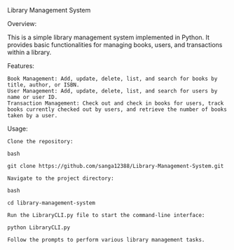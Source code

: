 Library Management System

Overview:

This is a simple library management system implemented in Python. It provides basic functionalities for managing books, users, and transactions within a library.

Features:

    Book Management: Add, update, delete, list, and search for books by title, author, or ISBN.
    User Management: Add, update, delete, list, and search for users by name or user ID.
    Transaction Management: Check out and check in books for users, track books currently checked out by users, and retrieve the number of books taken by a user.

Usage:

    Clone the repository:

    bash

    git clone https://github.com/sanga12388/Library-Management-System.git
    
    Navigate to the project directory:
    
    bash
    
    cd library-management-system
    
    Run the LibraryCLI.py file to start the command-line interface:
    
    python LibraryCLI.py
    
    Follow the prompts to perform various library management tasks.
